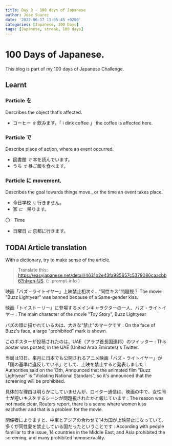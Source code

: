 ```yaml
---
title: Day 3 - 100 days of Japanese
author: Jose Suarez
date: '2022-06-17 11:05:45 +0200'
categories: [Japanese, 100 Days]
tags: [Japanese, streak, 100 days]
---
```


# 100 Days of Japanese.

This blog is part of my 100 days of Japanese Challenge.

## Learnt

### Particle を
Describes the object that's affected.

* コーヒー _`を`_ 飲みます。「 i dink coffee 」 the coffee is affected here.

### Particle で
Describe place of action, where an event occurred.

* 図書館 _`で`_ 本を読んでいます。
* うち _`で`_ 昼ご飯を食べます。

### Particle に movement.
Describes the goal towards things move., or the time an event takes place.

* 今日学校 _`に`_ 行きません。
* 家 _`に`_　帰ります。

〇　Time

* 日曜日 _`に`_ 京都に行きます。


## TODAI Article translation
With a dictionary, try to make sense of the article.

> Translate this: https://easyjapanese.net/detail/4631b2e43fa985657c5379086caacbb6?hl=en-US.
{: .prompt-info }


映画「バズ・ライトイヤー」上映禁止相次ぐ…“同性キス”問題視？ 
The movie "Buzz Lightyear" was banned because of a Same-gender kiss.


映画「トイストーリー」に登場するメインキャラクターの一人、バズ・ライトイヤー
: The main character of the movie "Toy Story", Buzz Lightyear

バズの顔に描かれているのは、大きな“禁止”のマークです 
: On the face of Buzz's face, a large "prohibited" mark is shown.

このポスターが投稿されたのは、UAE（アラブ首長国連邦）のツイッター 
: This poster was posted, in the UAE (United Arab Emirates)'s Twitter.

当局は13日、来月に日本でも公開されるアニメ映画「バズ・ライトイヤー」が「国の基準に違反している」として、上映を禁止すると発表しました
: Authorities said on the 13th, Announced that the animated film "Buzz Lightyear" is "Violating National Standars", so it's announced that the screening will be prohibited.

具体的な理由は明らかにしていませんが、ロイター通信は、映画の中で、女性同士が短いキスをするシーンが問題視されたかと報じています 
: The reason was not made clear, Reuters report, there is a scene where women kiss eachother and that is a problem for the movie.

関係者によりますと、中東とアジアの合わせて14カ国が上映禁止になっていて、多くが同性愛を禁止している国だったということです 
: According with people familiar to the issue, 14 countries in the Middle East, and Asia prohibited the screening, and many prohibited homosexuality.